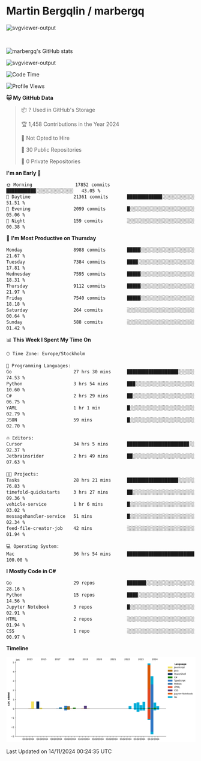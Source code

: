 # Martin Bergqlin / marbergq

![svgviewer-output](https://user-images.githubusercontent.com/2405410/206014777-22d41ecb-c24f-421d-b7d9-bba2cb5bb0de.svg)

<br>

<!--- [![Martin's Week](https://github-readme-stats.vercel.app/api/wakatime?username=marbergq&theme=dark)](https://github.com/anuraghazra/github-readme-stats) -->

![marbergq's GitHub stats](https://github-readme-stats.vercel.app/api?username=marbergq&count_private=true&show_icons=true)

![svgviewer-output](https://wakatime.com/badge/user/3f0a2069-6683-4e19-9a4a-7d21ea815067.svg)

<!--START_SECTION:waka-->
![Code Time](http://img.shields.io/badge/Code%20Time-4%2C587%20hrs%207%20mins-blue)

![Profile Views](http://img.shields.io/badge/Profile%20Views-0-blue)

**🐱 My GitHub Data** 

> 📦 ? Used in GitHub's Storage 
 > 
> 🏆 1,458 Contributions in the Year 2024
 > 
> 🚫 Not Opted to Hire
 > 
> 📜 30 Public Repositories 
 > 
> 🔑 0 Private Repositories 
 > 
**I'm an Early 🐤** 

```text
🌞 Morning                17852 commits       ███████████░░░░░░░░░░░░░░   43.05 % 
🌆 Daytime                21361 commits       █████████████░░░░░░░░░░░░   51.51 % 
🌃 Evening                2099 commits        █░░░░░░░░░░░░░░░░░░░░░░░░   05.06 % 
🌙 Night                  159 commits         ░░░░░░░░░░░░░░░░░░░░░░░░░   00.38 % 
```
📅 **I'm Most Productive on Thursday** 

```text
Monday                   8988 commits        █████░░░░░░░░░░░░░░░░░░░░   21.67 % 
Tuesday                  7384 commits        ████░░░░░░░░░░░░░░░░░░░░░   17.81 % 
Wednesday                7595 commits        █████░░░░░░░░░░░░░░░░░░░░   18.31 % 
Thursday                 9112 commits        █████░░░░░░░░░░░░░░░░░░░░   21.97 % 
Friday                   7540 commits        █████░░░░░░░░░░░░░░░░░░░░   18.18 % 
Saturday                 264 commits         ░░░░░░░░░░░░░░░░░░░░░░░░░   00.64 % 
Sunday                   588 commits         ░░░░░░░░░░░░░░░░░░░░░░░░░   01.42 % 
```


📊 **This Week I Spent My Time On** 

```text
🕑︎ Time Zone: Europe/Stockholm

💬 Programming Languages: 
Go                       27 hrs 30 mins      ███████████████████░░░░░░   74.53 % 
Python                   3 hrs 54 mins       ███░░░░░░░░░░░░░░░░░░░░░░   10.60 % 
C#                       2 hrs 29 mins       ██░░░░░░░░░░░░░░░░░░░░░░░   06.75 % 
YAML                     1 hr 1 min          █░░░░░░░░░░░░░░░░░░░░░░░░   02.79 % 
JSON                     59 mins             █░░░░░░░░░░░░░░░░░░░░░░░░   02.70 % 

🔥 Editors: 
Cursor                   34 hrs 5 mins       ███████████████████████░░   92.37 % 
Jetbrainsrider           2 hrs 49 mins       ██░░░░░░░░░░░░░░░░░░░░░░░   07.63 % 

🐱‍💻 Projects: 
Tasks                    28 hrs 21 mins      ███████████████████░░░░░░   76.83 % 
timefold-quickstarts     3 hrs 27 mins       ██░░░░░░░░░░░░░░░░░░░░░░░   09.36 % 
vehicle-service          1 hr 6 mins         █░░░░░░░░░░░░░░░░░░░░░░░░   03.02 % 
messagehandler-service   51 mins             █░░░░░░░░░░░░░░░░░░░░░░░░   02.34 % 
feed-file-creator-job    42 mins             ░░░░░░░░░░░░░░░░░░░░░░░░░   01.94 % 

💻 Operating System: 
Mac                      36 hrs 54 mins      █████████████████████████   100.00 % 
```

**I Mostly Code in C#** 

```text
Go                       29 repos            ███████░░░░░░░░░░░░░░░░░░   28.16 % 
Python                   15 repos            ████░░░░░░░░░░░░░░░░░░░░░   14.56 % 
Jupyter Notebook         3 repos             █░░░░░░░░░░░░░░░░░░░░░░░░   02.91 % 
HTML                     2 repos             ░░░░░░░░░░░░░░░░░░░░░░░░░   01.94 % 
CSS                      1 repo              ░░░░░░░░░░░░░░░░░░░░░░░░░   00.97 % 
```



**Timeline**

![Lines of Code chart](https://raw.githubusercontent.com/marbergq/marbergq/main/assets/bar_graph.png)


 Last Updated on 14/11/2024 00:24:35 UTC
<!--END_SECTION:waka-->

